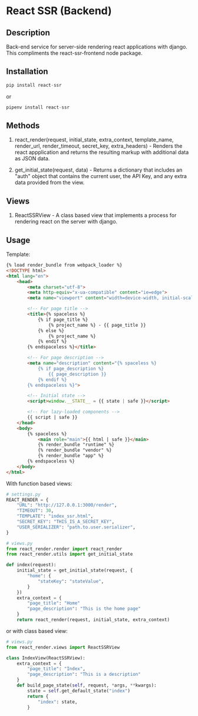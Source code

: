 # React SSR (Backend)

## Description

Back-end service for server-side rendering react applications with django. This compliments the react-ssr-frontend node package.

## Installation

```python
pip install react-ssr
```

or

```python
pipenv install react-ssr
```

## Methods

1. react_render(request, initial_state, extra_context, template_name, render_url, render_timeout, secret_key, extra_headers) - Renders the react appplication and returns the resulting markup with additional data as JSON data.

2. get_initial_state(request, data) - Returns a dictionary that includes an "auth" object that contains the current user, the API Key, and any extra data provided from the view.

## Views

1. ReactSSRView - A class based view that implements a process for rendering react on the server with django.

## Usage

Template:

```html
{% load render_bundle from webpack_loader %}
<!DOCTYPE html>
<html lang="en">
    <head>
        <meta charset="utf-8">
        <meta http-equiv="x-ua-compatible" content="ie=edge">
        <meta name="viewport" content="width=device-width, initial-scale=1">

        <!-- For page title -->
        <title>{% spaceless %}
            {% if page_title %}
                {% project_name %} - {{ page_title }}
            {% else %}
                {% project_name %}
            {% endif %}
        {% endspaceless %}</title>

        <!-- For page description -->
        <meta name="description" content="{% spaceless %}
            {% if page_description %}
                {{ page_description }}
            {% endif %}
        {% endspaceless %}">

        <!-- Initial state -->
        <script>window.__STATE__ = {{ state | safe }}</script>

        <!-- For lazy-loaded components -->
        {{ script | safe }}
    </head>
    <body>
        {% spaceless %}
            <main role="main">{{ html | safe }}</main>
            {% render_bundle "runtime" %}
            {% render_bundle "vendor" %}
            {% render_bundle "app" %}
        {% endspaceless %}
    </body>
</html>
```

With function based views:

```python
# settings.py
REACT_RENDER = {
    "URL": "http://127.0.0.1:3000/render",
    "TIMEOUT": 30,
    "TEMPLATE": "index_ssr.html",
    "SECRET_KEY": "THIS_IS_A_SECRET_KEY",
    "USER_SERIALIZER": "path.to.user.serializer",
}
```

```python
# views.py
from react_render.render import react_render
from react_render.utils import get_initial_state

def index(request):
    initial_state = get_initial_state(request, {
        "home": {
            "stateKey": "stateValue",
        }
    })
    extra_context = {
        "page_title": "Home"
        "page_description": "This is the home page"
    }
    return react_render(request, initial_state, extra_context)
```

or with class based view:

```python
# views.py
from react_render.views import ReactSSRView

class IndexView(ReactSSRView):
    extra_context = {
        "page_title": "Index",
        "page_description": "This is a description"
    }
    def build_page_state(self, request, *args, **kwargs):
        state = self.get_default_state("index")
        return {
            "index": state,
        }
```
